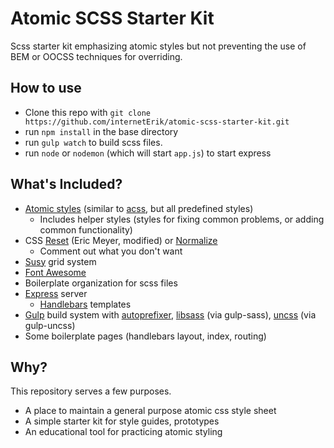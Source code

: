 # Atomic SCSS Starter Kit

Scss starter kit emphasizing atomic styles but not preventing the use of BEM or OOCSS techniques for overriding.

## How to use

* Clone this repo with `git clone https://github.com/internetErik/atomic-scss-starter-kit.git`
* run `npm install` in the base directory
* run `gulp watch` to build scss files.
* run `node` or `nodemon` (which will start `app.js`) to start express

## What's Included?

* [Atomic styles](http://www.github.com/internetErik/atomic-scss) (similar to [acss](http://acss.io/), but all predefined styles)
  * Includes helper styles (styles for fixing common problems, or adding common functionality)
* CSS [Reset](http://meyerweb.com/eric/tools/css/reset/) (Eric Meyer, modified) or [Normalize](https://necolas.github.io/normalize.css/) 
    * Comment out what you don't want
* [Susy](http://susy.oddbird.net/) grid system
* [Font Awesome](http://fontawesome.io/)
* Boilerplate organization for scss files
* [Express](https://expressjs.com/) server
    * [Handlebars](http://handlebarsjs.com/) templates
* [Gulp](http://gulpjs.com/) build system with [autoprefixer](https://autoprefixer.github.io/), [libsass](http://sass-lang.com/libsass) (via gulp-sass), [uncss](https://github.com/giakki/uncss) (via gulp-uncss)
* Some boilerplate pages (handlebars layout, index, routing)

## Why?

This repository serves a few purposes.

* A place to maintain a general purpose atomic css style sheet
* A simple starter kit for style guides, prototypes
* An educational tool for practicing atomic styling